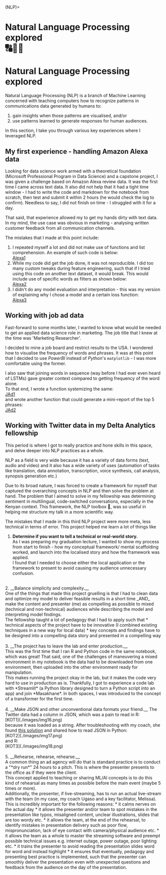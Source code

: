 (NLP)=
# Natural Language Processing explored <br> 🔠📢🈺

# Natural Language Processing explored

Natural Language Processing (NLP) is a branch of Machine Learning
concerned with teaching computers how to recognize patterns in
communications data generated by humans to:
1. gain insights when those patterns are visualised, and/or
2. use patterns learned to generate responses for human audiences.

In this section, I take you through various key experiences where
I leveraged NLP.

## My first experience - handling Amazon Alexa data

Looking for data science work armed with a theoretical foundation
(Microsoft Professional Program in Data Science) and a capstone
project, I was given a challenge based on Amazon Alexa review
data. It was the first time I came across text data. It also did
not help that it had a tight time window - I had to write the
code and markdown for the notebook from scratch, then test and
submit it within 2 hours (he would check the log to confirm).
Needless to say, I did not finish on time - I struggled with it
for a day.

That said, that experience allowed my to get my hands dirty with
text data. In my mind, the use case was obvious in marketing - 
analysing written customer feedback from all communication
channels.

The mistakes that I made at this point include:
1. I repeated myself a lot and did not make use of functions
and list comprehension. An example of such code is below:<br>
[Alexa1](./images/img11.png)
2. While my code did get the job done, it was not reproducible.
I did too many custom tweaks during feature engineering, such
that if I tried using this code on another text dataset, it would
break. This would include use of specific words as filters as
shown below:<br>
[Alexa2](./images/img12.png)<br>
3. I didn't do any model evaluation and interpretation - this
was my version of explaining why I chose a model and a certain
loss function:<br>
[Alexa3](./images/img13.png)

## Working with job ad data

Fast-forward to some months later, I wanted to know what would be
needed to get an applied data science role in marketing. The job
title that I knew at the time was 'Marketing Researcher'.

I decided to mine a job board and restrict results to the USA.
I wondered how to visualise the frequency of words and phrases.
It was at this point that I decided to use *PowerBI* instead of
*Python*'s `matplotlib` - I was more comfortable using the
former.

I also saw that joining words in sequence (way before I had ever
even heard of LSTMs) gave greater context compared to getting
frequency of the word alone.<br>
To that end, I wrote a function systemizing the same:<br>
[JAd1](./images/img14.png)<br>
and wrote another function that could generate a mini-report of
the top 5 phrases:<br>
[JAd2](./images/img15.png)

## Working with Twitter data in my Delta Analytics fellowship

This period is where I got to really practice and hone skills
in this space, and delve deeper into NLP practices as a whole.

NLP as a field is very wide because it has a variety of data
forms (text, audio and video) and it also has a wide variety of
uses (automation of tasks like translation, data annotation,
transcription, voice synthesis, call analysis, synopsis
generation etc.)

Due to its broad nature, I was forced to create a framework for myself that captured the
overarching concepts in NLP and then solve the problem at hand.
The problem that I aimed to solve in my fellowship was
determining sentiment in multilingual, code-switched
conversations, especially in the Kenyan context. This framework,
the NLP toolbox 🧰, was so useful in helping me structure my
talk in a more scientific way.

The mistakes that I made in this third NLP project were more
meta, less technical in terms of error.
This project helped me learn a lot of things like
1. __Determine if you want to tell a technical or real-world
story.__<br>
As I was preparing my graduation lecture, I wanted to show my
process from start to finish - how my conceptual framework/
mental scaffolding worked, and launch into the localised
story and how the framework was applied.<br>
I found that I needed to choose either the local application
or the framework to present to avoid causing my audience
unnecessary confusion.<br>
<br>
2. __Balance simplicity and complexity.__<br>
One of the things that made this project gruelling is that I had
to clean data and optimize my model to deliver feasible results
in a short time _AND_ make the content and presenter (me) as
compelling as possible to mixed (technical and non-technical)
audiences while describing the model and interpreting model
findings.<br>
The fellowship taught a lot of pedagogy that I had to apply
such that
   * technical aspects of the project have to be innovative
   (I combined existing techniques in a new way for local data)
   * key concepts and findings have to be designed into a
   compelling data story and presented in a compelling way
   <br><br>
3. __The project has to leave the lab and enter production.__
<br>
This was the first time that I ran R and Python
code in the same notebook, which was great! That said, one of
the challenges of maneuvering a mixed environment in my
notebook is the data had to be downloaded from one environment,
then uploaded into the other environment ready for manipulation.
<br>
This makes running the project okay in the lab, but it makes the
code very hard to use in production as is. Thankfully, I got to
experience a code lab with *Streamlit* (a Python library
designed to turn a Python script into an app) and join
*Masakhane*. In both spaces, I was introduced to the concept of
a transformer for the first time.<br><br>
4. __Make JSON and other unconventional data formats your friend.__
The Twitter data had a column in JSON, which was a pain to read 
in R:<br>[KOT1](./images/img16.png)<br>
because it was loaded as a string. After troubleshooting with
my coach, she found
<a href='https://stackoverflow.com/a/42631426'>this solution</a>
and shared how to read JSON in Python:
<br>[KOT2](./images/img17.png)<br>
and R:
<br>[KOT3](./images/img18.png)<br><br>
5. __Rehearse, rehearse, rehearse.__<br>
A common thing an ad agency will do that is standard practice
is to conduct a "*dry run*" 24 hours to a pitch. This is where
the presenter presents to the office as if they were the client.
<br>This concept applied to teaching or sharing ML/AI concepts
is to do this kind of rehearsal as many times as possible
before the main event (maybe 5 times or more).<br>
Additionally, the presenter, if live-streaming, has to run an
actual live-stream with the team (in my case, my coach Ugaso and
a key facilitator, Melissa). This is incredibly important for
the following reasons:
   * it calms nerves on the actual day
   * it allows the presenter and/or team to spot mistakes in the
   presentation like typos, misaligned content, unclear
   illustrations, slides that are too wordy etc.
   * it allows the team, at the end of the rehearsal, to identify
   mistakes in presentation delivery such as poor flow,
   mispronunciation, lack of eye contact with camera/physical
   audience etc.
   * it allows the team as a whole to master the streaming
   software and preempt possible technical issues e.g. internet
   outage, power outage, poor lighting etc.
   * it trains the presenter to avoid reading the presentation
   slides word for word and instead highlight
   * it ensures that eventually, pedagogy and presenting best
   practice is implemented, such that the presenter can smoothly
   deliver the presentation even with unexpected questions and
   feedback from the audience on the day of the presentation.

<br>